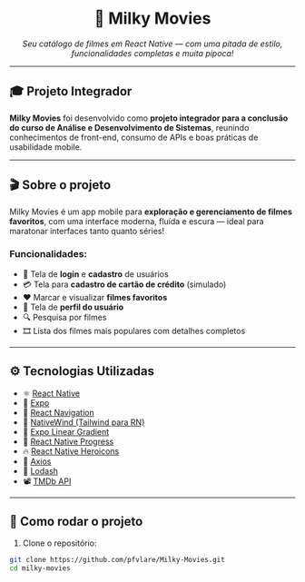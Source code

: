 <h1 align="center">🍿 Milky Movies</h1>

<p align="center"><i>Seu catálogo de filmes em React Native — com uma pitada de estilo, funcionalidades completas e muita pipoca!</i></p>

---

## 🎓 Projeto Integrador

**Milky Movies** foi desenvolvido como **projeto integrador para a conclusão do curso de Análise e Desenvolvimento de Sistemas**, reunindo conhecimentos de front-end, consumo de APIs e boas práticas de usabilidade mobile.

---

## 🎬 Sobre o projeto

Milky Movies é um app mobile para **exploração e gerenciamento de filmes favoritos**, com uma interface moderna, fluída e escura — ideal para maratonar interfaces tanto quanto séries!

### Funcionalidades:

- 🔐 Tela de **login** e **cadastro** de usuários
- 💳 Tela para **cadastro de cartão de crédito** (simulado)
- ❤️ Marcar e visualizar **filmes favoritos**
- 👤 Tela de **perfil do usuário**
- 🔍 Pesquisa por filmes
- 🎞️ Lista dos filmes mais populares com detalhes completos

---

## ⚙️ Tecnologias Utilizadas

- ⚛️ [React Native](https://reactnative.dev)
- 🚀 [Expo](https://expo.dev)
- 🧭 [React Navigation](https://reactnavigation.org)
- 🎨 [NativeWind (Tailwind para RN)](https://www.nativewind.dev)
- 💅 [Expo Linear Gradient](https://www.npmjs.com/package/expo-linear-gradient)
- 🎯 [React Native Progress](https://www.npmjs.com/package/react-native-progress)
- 🔥 [React Native Heroicons](https://www.npmjs.com/package/react-native-heroicons)
- 📡 [Axios](https://www.npmjs.com/package/axios)
- 🧠 [Lodash](https://www.npmjs.com/package/lodash)
- 📽️ [TMDb API](https://www.themoviedb.org)

---

## 🚀 Como rodar o projeto

1. Clone o repositório:

```bash
git clone https://github.com/pfvlare/Milky-Movies.git
cd milky-movies
